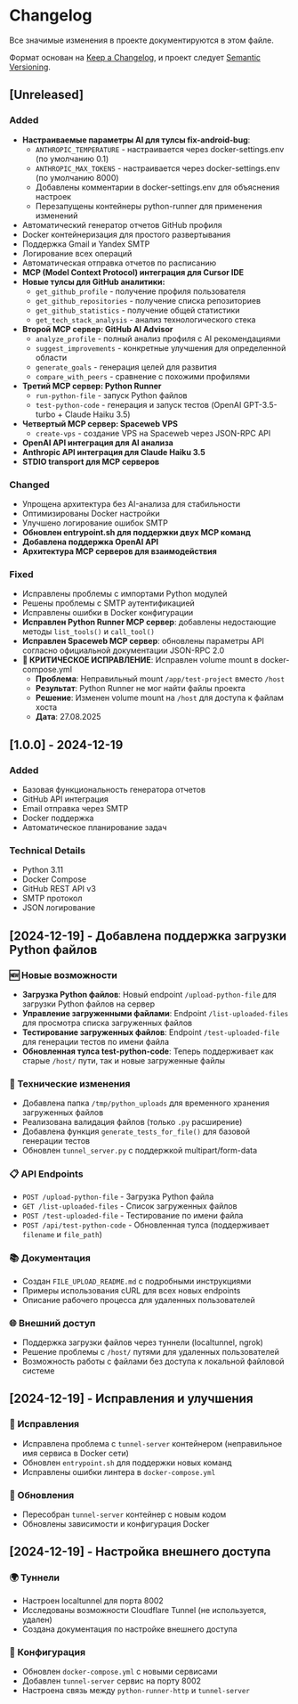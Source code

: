 # Changelog

Все значимые изменения в проекте документируются в этом файле.

Формат основан на [Keep a Changelog](https://keepachangelog.com/ru/1.0.0/),
и проект следует [Semantic Versioning](https://semver.org/lang/ru/).

## [Unreleased]

### Added
- **Настраиваемые параметры AI для тулсы fix-android-bug**:
  - `ANTHROPIC_TEMPERATURE` - настраивается через docker-settings.env (по умолчанию 0.1)
  - `ANTHROPIC_MAX_TOKENS` - настраивается через docker-settings.env (по умолчанию 8000)
  - Добавлены комментарии в docker-settings.env для объяснения настроек
  - Перезапущены контейнеры python-runner для применения изменений
- Автоматический генератор отчетов GitHub профиля
- Docker контейнеризация для простого развертывания
- Поддержка Gmail и Yandex SMTP
- Логирование всех операций
- Автоматическая отправка отчетов по расписанию
- **MCP (Model Context Protocol) интеграция для Cursor IDE**
- **Новые тулсы для GitHub аналитики:**
  - `get_github_profile` - получение профиля пользователя
  - `get_github_repositories` - получение списка репозиториев
  - `get_github_statistics` - получение общей статистики
  - `get_tech_stack_analysis` - анализ технологического стека
- **Второй MCP сервер: GitHub AI Advisor**
  - `analyze_profile` - полный анализ профиля с AI рекомендациями
  - `suggest_improvements` - конкретные улучшения для определенной области
  - `generate_goals` - генерация целей для развития
  - `compare_with_peers` - сравнение с похожими профилями
- **Третий MCP сервер: Python Runner**
  - `run-python-file` - запуск Python файлов
  - `test-python-code` - генерация и запуск тестов (OpenAI GPT-3.5-turbo + Claude Haiku 3.5)
- **Четвертый MCP сервер: Spaceweb VPS**
  - `create-vps` - создание VPS на Spaceweb через JSON-RPC API
- **OpenAI API интеграция для AI анализа**
- **Anthropic API интеграция для Claude Haiku 3.5**
- **STDIO transport для MCP серверов**

### Changed
- Упрощена архитектура без AI-анализа для стабильности
- Оптимизированы Docker настройки
- Улучшено логирование ошибок SMTP
- **Обновлен entrypoint.sh для поддержки двух MCP команд**
- **Добавлена поддержка OpenAI API**
- **Архитектура MCP серверов для взаимодействия**

### Fixed
- Исправлены проблемы с импортами Python модулей
- Решены проблемы с SMTP аутентификацией
- Исправлены ошибки в Docker конфигурации
- **Исправлен Python Runner MCP сервер**: добавлены недостающие методы `list_tools()` и `call_tool()`
- **Исправлен Spaceweb MCP сервер**: обновлены параметры API согласно официальной документации JSON-RPC 2.0
- **🚨 КРИТИЧЕСКОЕ ИСПРАВЛЕНИЕ**: Исправлен volume mount в docker-compose.yml
  - **Проблема**: Неправильный mount `/app/test-project` вместо `/host`
  - **Результат**: Python Runner не мог найти файлы проекта
  - **Решение**: Изменен volume mount на `/host` для доступа к файлам хоста
  - **Дата**: 27.08.2025

## [1.0.0] - 2024-12-19

### Added
- Базовая функциональность генератора отчетов
- GitHub API интеграция
- Email отправка через SMTP
- Docker поддержка
- Автоматическое планирование задач

### Technical Details
- Python 3.11
- Docker Compose
- GitHub REST API v3
- SMTP протокол
- JSON логирование

## [2024-12-19] - Добавлена поддержка загрузки Python файлов

### 🆕 Новые возможности
- **Загрузка Python файлов**: Новый endpoint `/upload-python-file` для загрузки Python файлов на сервер
- **Управление загруженными файлами**: Endpoint `/list-uploaded-files` для просмотра списка загруженных файлов
- **Тестирование загруженных файлов**: Endpoint `/test-uploaded-file` для генерации тестов по имени файла
- **Обновленная тулса test-python-code**: Теперь поддерживает как старые `/host/` пути, так и новые загруженные файлы

### 🔧 Технические изменения
- Добавлена папка `/tmp/python_uploads` для временного хранения загруженных файлов
- Реализована валидация файлов (только `.py` расширение)
- Добавлена функция `generate_tests_for_file()` для базовой генерации тестов
- Обновлен `tunnel_server.py` с поддержкой multipart/form-data

### 📋 API Endpoints
- `POST /upload-python-file` - Загрузка Python файла
- `GET /list-uploaded-files` - Список загруженных файлов  
- `POST /test-uploaded-file` - Тестирование по имени файла
- `POST /api/test-python-code` - Обновленная тулса (поддерживает `filename` и `file_path`)

### 📚 Документация
- Создан `FILE_UPLOAD_README.md` с подробными инструкциями
- Примеры использования cURL для всех новых endpoints
- Описание рабочего процесса для удаленных пользователей

### 🌐 Внешний доступ
- Поддержка загрузки файлов через туннели (localtunnel, ngrok)
- Решение проблемы с `/host/` путями для удаленных пользователей
- Возможность работы с файлами без доступа к локальной файловой системе

## [2024-12-19] - Исправления и улучшения

### 🐛 Исправления
- Исправлена проблема с `tunnel-server` контейнером (неправильное имя сервиса в Docker сети)
- Обновлен `entrypoint.sh` для поддержки новых команд
- Исправлены ошибки линтера в `docker-compose.yml`

### 🔄 Обновления
- Пересобран `tunnel-server` контейнер с новым кодом
- Обновлены зависимости и конфигурация Docker

## [2024-12-19] - Настройка внешнего доступа

### 🌍 Туннели
- Настроен localtunnel для порта 8002
- Исследованы возможности Cloudflare Tunnel (не используется, удален)
- Создана документация по настройке внешнего доступа

### 📝 Конфигурация
- Обновлен `docker-compose.yml` с новыми сервисами
- Добавлен `tunnel-server` сервис на порту 8002
- Настроена связь между `python-runner-http` и `tunnel-server`

